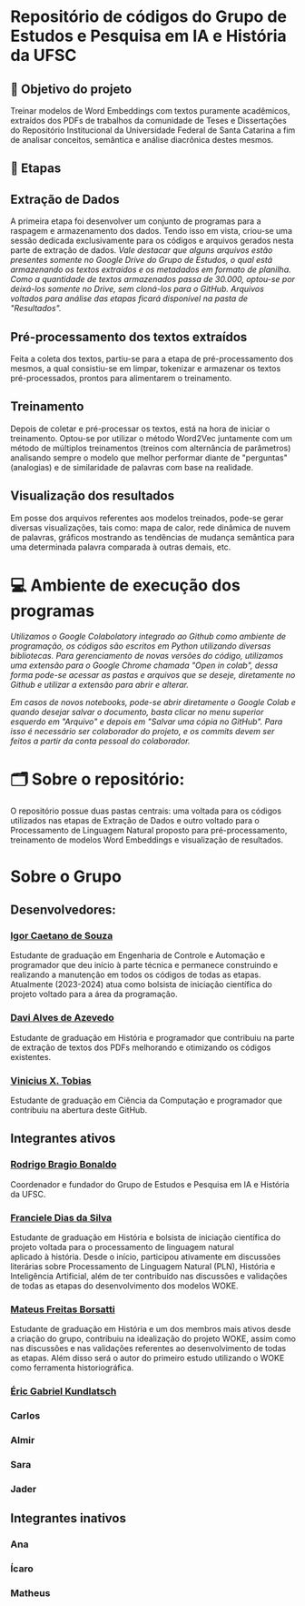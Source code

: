 # Repositório de códigos do Grupo de Estudos e Pesquisa em IA e História da UFSC

## 🎯 Objetivo do projeto
Treinar modelos de Word Embeddings com textos puramente acadêmicos, extraídos dos PDFs de trabalhos da comunidade de Teses e Dissertações do Repositório Institucional da Universidade Federal de Santa Catarina a fim de analisar conceitos, semântica e análise diacrônica destes mesmos.

## 📃 Etapas

## Extração de Dados
A primeira etapa foi desenvolver um conjunto de programas para a raspagem e armazenamento dos dados. Tendo isso em vista, criou-se uma sessão dedicada exclusivamente para os códigos e arquivos gerados nesta parte de extração de dados. *Vale destacar que alguns arquivos estão presentes somente no Google Drive do Grupo de Estudos, o qual está armazenando os textos extraídos e os metadados em formato de planilha. Como a quantidade de textos armazenados passa de 30.000, optou-se por deixá-los somente no Drive, sem cloná-los para o GitHub. Arquivos voltados para análise das etapas ficará disponível na pasta de "Resultados".*

## Pré-processamento dos textos extraídos
Feita a coleta dos textos, partiu-se para a etapa de pré-processamento dos mesmos, a qual consistiu-se em limpar, tokenizar e armazenar os textos pré-processados, prontos para alimentarem o treinamento.

## Treinamento
Depois de coletar e pré-processar os textos, está na hora de iniciar o treinamento. Optou-se por utilizar o método Word2Vec juntamente com um método de múltiplos treinamentos (treinos com alternância de parâmetros) analisando sempre o modelo que melhor performar diante de "perguntas" (analogias) e de similaridade de palavras com base na realidade.

## Visualização dos resultados
Em posse dos arquivos referentes aos modelos treinados, pode-se gerar diversas visualizações, tais como: mapa de calor, rede dinâmica de nuvem de palavras, gráficos mostrando as tendências de mudança semântica para uma determinada palavra comparada à outras demais, etc.

# 💻 Ambiente de execução dos programas

*Utilizamos o Google Colabolatory integrado ao Github como ambiente de programação, os códigos são escritos em Python utilizando diversas bibliotecas. 
Para gerenciamento de novas versões do código, utilizamos uma extensão para o Google Chrome chamada "Open in colab", dessa forma pode-se acessar as pastas e arquivos que se deseje, diretamente no Github e utilizar a extensão para abrir e alterar.*

*Em casos de novos notebooks, pode-se abrir diretamente o Google Colab e quando desejar salvar o documento, basta clicar no menu superior esquerdo em "Arquivo" e depois em "Salvar uma cópia no GitHub". Para isso é necessário ser colaborador do projeto, e os commits devem ser feitos a partir da conta pessoal do colaborador.*

# 🗂️ Sobre o repositório:

O repositório possue duas pastas centrais: uma voltada para os códigos utilizados nas etapas de Extração de Dados e outro voltado para o Processamento de Linguagem Natural proposto para pré-processamento, treinamento de modelos Word Embeddings e visualização de resultados.

# Sobre o Grupo

## Desenvolvedores:

### [Igor Caetano de Souza](https://github.com/IgorCaetano)
Estudante de graduação em Engenharia de Controle e Automação e programador que deu início à parte técnica e permanece construindo e realizando a manutenção em todos os códigos de todas as etapas. Atualmente (2023-2024) atua como bolsista de iniciação científica do projeto voltado para a área da programação.

### [Davi Alves de Azevedo](https://github.com/daviaaze)
Estudante de graduação em História e programador que contribuiu na parte de extração de textos dos PDFs melhorando e otimizando os códigos existentes.

### [Vinicius X. Tobias](https://github.com/vinixavi95)
Estudante de graduação em Ciência da Computação e programador que contribuiu na abertura deste GitHub.

## Integrantes ativos

### [Rodrigo Bragio Bonaldo](http://lattes.cnpq.br/2967207698672476)
Coordenador e fundador do Grupo de Estudos e Pesquisa em IA e História da UFSC.

### [Franciele Dias da Silva](http://lattes.cnpq.br/8272002719032465)
Estudante de graduação em História e bolsista de iniciação científica do projeto voltada para o processamento de linguagem natural aplicado à história. Desde o início, participou ativamente em discussões literárias sobre Processamento de Linguagem Natural (PLN), História e Inteligência Artificial, além de ter contribuído nas discussões e validações de todas as etapas do desenvolvimento dos modelos WOKE.

### [Mateus Freitas Borsatti](https://lattes.cnpq.br/1731957464761445)
Estudante de graduação em História e um dos membros mais ativos desde a criação do grupo, contribuiu na idealização do projeto WOKE, assim como nas discussões e nas validações referentes ao desenvolvimento de todas as etapas. Além disso será o autor do primeiro estudo utilizando o WOKE como ferramenta historiográfica.

### [Éric Gabriel Kundlatsch](http://lattes.cnpq.br/3926071140042328)

### Carlos

### Almir

### Sara

### Jader

## Integrantes inativos
### Ana

### Ícaro

### Matheus

